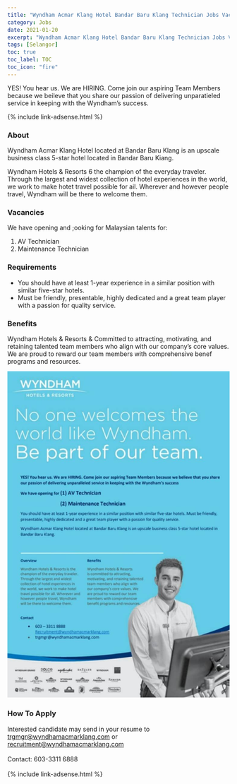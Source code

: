 ```yaml
---
title: "Wyndham Acmar Klang Hotel Bandar Baru Klang Technician Jobs Vacancies 2021" 
category: Jobs 
date: 2021-01-20
excerpt: "Wyndham Acmar Klang Hotel Bandar Baru Klang Technician Jobs Vacancies 2021." 
tags: [Selangor] 
toc: true 
toc_label: TOC 
toc_icon: "fire" 
--- 
```


YES! You hear us. We are HIRING. Come join our aspiring Team Members because we beileve that you share our passion of delivering unparatieled service in keeping with the Wyndham’s success. 

{% include link-adsense.html %} 
### About
Wyndham Acmar Klang Hotel located at Bandar Baru Klang is an upscale business class 5-star hotel located in Bandar Baru Kiang.

Wyndham Hotels & Resorts 6 the champion of the everyday traveler. Through the largest and widest collection of hotel experiences in the world, we work to make hotet travel possible for ail. Wherever and however people travel, Wyndham will be there to welcome them.

### Vacancies
We have opening and ;ooking for Malaysian talents for:
1. AV Technician
2. Maintenance Technician

### Requirements
- You should have at least 1-year experience in a similar position with similar five-star hotels. 
- Must be friendly, presentable, highly dedicated and a great team player with a passion for quality service.

### Benefits
Wyndham Hotels & Resorts & Committed to attracting, motivating, and retaining talented team members who align with our company’s core values. We are proud to reward our team members with comprehensive benef programs and resources.

![Wyndham Acmar Klang Hotel Bandar Baru Jobs 2021!](/assets/images/2021-01/wyndham-hotels-bandar-baru-klang-jobs-technicians.jpg "Wyndham Acmar Klang Hotel Bandar Baru Jobs 2021")

### How To Apply
Interested candidate may send in your resume to trgmgr@wyndhamacmarklang.com or recruitment@wyndhamacmarklang.com
<br/><br/>
Contact: 603-3311 6888
<br/><br/>
{% include link-adsense.html %} 
